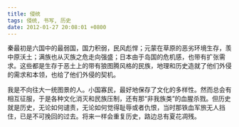 ```yaml
---
title: 侵统
tags: 侵统, 书写, 历史
date: 2012-01-27 20:08:01 +0800
---
```



秦最初是六国中的最弱国，国力积弱，民风彪悍；元蒙在草原的恶劣环境生存，羡中原沃土；满族也从灭族之危走向强盛；日本由于岛国的危机感，也带有扩张需求。这些都是生存于恶土上的带有狼图腾风格的民族，地理和历史造就了他们外侵的需求和本领，也给了他们外侵的契机。

我是不向往大一统图景的人。小国寡民，最好地保存了文化的多样性。然而总会有相互征服，于是各种文化消灭和民族压制，还有那“非我族类”的血腥杀戮。但历史就是历史，无论如何谴责，无论如何觉得耻辱或者仇恨，当时那铁血军旅无人挡住，已是不可挽回的过去。将来一样会重复历史，路边总有夏花凋残。

